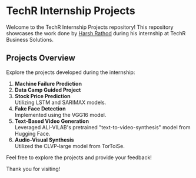 # TechR Internship Projects

Welcome to the TechR Internship Projects repository! This repository showcases the work done by [Harsh Rathod](https://www.linkedin.com/in/rathodharsh/) during his internship at TechR Business Solutions.

## Projects Overview

Explore the projects developed during the internship:

1. **Machine Failure Prediction**
2. **Data Camp Guided Project**
3. **Stock Price Prediction**  
   Utilizing LSTM and SARIMAX models.
4. **Fake Face Detection**  
   Implemented using the VGG16 model.
5. **Text-Based Video Generation**  
   Leveraged ALI-VILAB's pretrained "text-to-video-synthesis" model from Hugging Face.
6. **Audio-Visual Synthesis**  
   Utilized the CLVP-large model from TorToiSe.

Feel free to explore the projects and provide your feedback!

Thank you for visiting!
